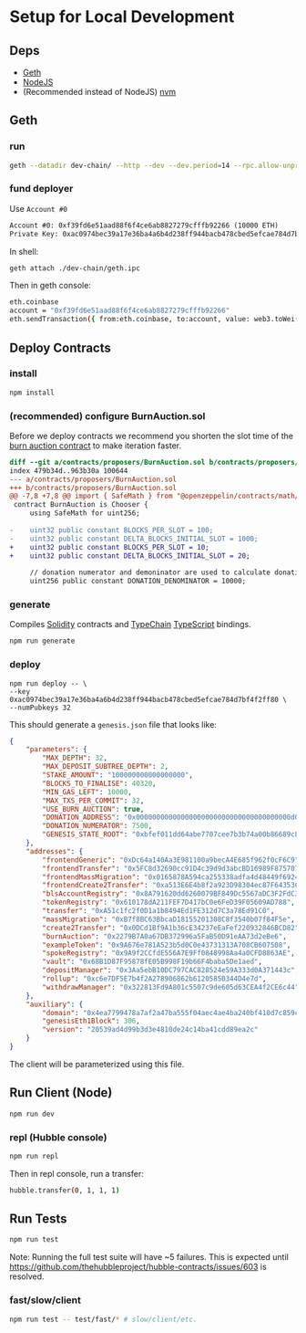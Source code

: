 # Setup for Local Development

## Deps

- [Geth](https://geth.ethereum.org/docs/install-and-build/installing-geth)
- [NodeJS](https://nodejs.org/en/download/)
- (Recommended instead of NodeJS) [nvm](https://github.com/nvm-sh/nvm#installing-and-updating)

## Geth

### run

```sh
geth --datadir dev-chain/ --http --dev --dev.period=14 --rpc.allow-unprotected-txs
```

### fund deployer

Use `Account #0`

```txt
Account #0: 0xf39fd6e51aad88f6f4ce6ab8827279cfffb92266 (10000 ETH)
Private Key: 0xac0974bec39a17e36ba4a6b4d238ff944bacb478cbed5efcae784d7bf4f2ff80
```

In shell:
```sh
geth attach ./dev-chain/geth.ipc
```

Then in geth console:
```sh
eth.coinbase
account = "0xf39fd6e51aad88f6f4ce6ab8827279cfffb92266"
eth.sendTransaction({ from:eth.coinbase, to:account, value: web3.toWei(10000, "ether") })
```

## Deploy Contracts

### install

```sh
npm install
```

### (recommended) configure BurnAuction.sol

Before we deploy contracts we recommend you shorten the slot time of the [burn auction contract](./contracts/proposers/BurnAuction.sol) to make iteration faster.

```diff
diff --git a/contracts/proposers/BurnAuction.sol b/contracts/proposers/BurnAuction.sol
index 479b34d..963b30a 100644
--- a/contracts/proposers/BurnAuction.sol
+++ b/contracts/proposers/BurnAuction.sol
@@ -7,8 +7,8 @@ import { SafeMath } from "@openzeppelin/contracts/math/SafeMath.sol";
 contract BurnAuction is Chooser {
     using SafeMath for uint256;
 
-    uint32 public constant BLOCKS_PER_SLOT = 100;
-    uint32 public constant DELTA_BLOCKS_INITIAL_SLOT = 1000;
+    uint32 public constant BLOCKS_PER_SLOT = 10;
+    uint32 public constant DELTA_BLOCKS_INITIAL_SLOT = 20;
 
     // donation numerator and demoninator are used to calculate donation amount
     uint256 public constant DONATION_DENOMINATOR = 10000;


```

### generate

Compiles [Solidity](https://soliditylang.org/) contracts and [TypeChain](https://github.com/ethereum-ts/Typechain) [TypeScript](https://www.typescriptlang.org/) bindings.
```sh
npm run generate
```

### deploy

```
npm run deploy -- \
--key 0xac0974bec39a17e36ba4a6b4d238ff944bacb478cbed5efcae784d7bf4f2ff80 \
--numPubkeys 32
```

This should generate a `genesis.json` file that looks like:

```json
{
    "parameters": {
        "MAX_DEPTH": 32,
        "MAX_DEPOSIT_SUBTREE_DEPTH": 2,
        "STAKE_AMOUNT": "100000000000000000",
        "BLOCKS_TO_FINALISE": 40320,
        "MIN_GAS_LEFT": 10000,
        "MAX_TXS_PER_COMMIT": 32,
        "USE_BURN_AUCTION": true,
        "DONATION_ADDRESS": "0x00000000000000000000000000000000000000d0",
        "DONATION_NUMERATOR": 7500,
        "GENESIS_STATE_ROOT": "0xbfef011dd64abe7707cee7b3b74a00b86689c8451f548371073ce3c935e09984"
    },
    "addresses": {
        "frontendGeneric": "0xDc64a140Aa3E981100a9becA4E685f962f0cF6C9",
        "frontendTransfer": "0x5FC8d32690cc91D4c39d9d3abcBD16989F875707",
        "frontendMassMigration": "0x0165878A594ca255338adfa4d48449f69242Eb8F",
        "frontendCreate2Transfer": "0xa513E6E4b8f2a923D98304ec87F64353C4D5C853",
        "blsAccountRegistry": "0x8A791620dd6260079BF849Dc5567aDC3F2FdC318",
        "tokenRegistry": "0x610178dA211FEF7D417bC0e6FeD39F05609AD788",
        "transfer": "0xA51c1fc2f0D1a1b8494Ed1FE312d7C3a78Ed91C0",
        "massMigration": "0xB7f8BC63BbcaD18155201308C8f3540b07f84F5e",
        "create2Transfer": "0x0DCd1Bf9A1b36cE34237eEaFef220932846BCD82",
        "burnAuction": "0x2279B7A0a67DB372996a5FaB50D91eAA73d2eBe6",
        "exampleToken": "0x9A676e781A523b5d0C0e43731313A708CB607508",
        "spokeRegistry": "0x9A9f2CCfdE556A7E9Ff0848998Aa4a0CFD8863AE",
        "vault": "0x68B1D87F95878fE05B998F19b66F4baba5De1aed",
        "depositManager": "0x3Aa5ebB10DC797CAC828524e59A333d0A371443c",
        "rollup": "0xc6e7DF5E7b4f2A278906862b61205850344D4e7d",
        "withdrawManager": "0x322813Fd9A801c5507c9de605d63CEA4f2CE6c44"
    },
    "auxiliary": {
        "domain": "0x4ea7799478a7af2a47ba555f04aec4ae4ba240bf410d7c859c34c310f0413892",
        "genesisEth1Block": 306,
        "version": "20539ad4d99b3d3e4810de24c14ba41cdd89ea2c"
    }
}
```

The client will be parameterized using this file.

## Run Client (Node)

```sh
npm run dev
```

### repl (Hubble console)

```sh
npm run repl
```

Then in repl console, run a transfer:

```sh
hubble.transfer(0, 1, 1, 1)
```

## Run Tests

```sh
npm run test
```

Note: Running the full test suite will have ~5 failures. This is expected until https://github.com/thehubbleproject/hubble-contracts/issues/603 is resolved.

### fast/slow/client

```sh
npm run test -- test/fast/* # slow/client/etc.
```
